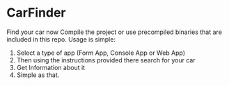 # CarFinder
Find your car now
Compile the project or use precompiled binaries that are included in this repo.
Usage is simple:
1. Select a type of app (Form App, Console App or Web App)
2. Then using the instructions provided there search for your car
3. Get Information about it
4. Simple as that.
